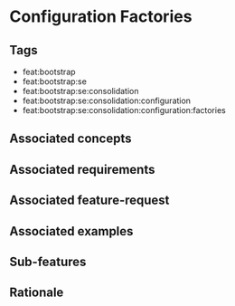 # Configuration Factories



## Tags

- feat:bootstrap
- feat:bootstrap:se
- feat:bootstrap:se:consolidation
- feat:bootstrap:se:consolidation:configuration
- feat:bootstrap:se:consolidation:configuration:factories

## Associated concepts

## Associated requirements

## Associated feature-request

## Associated examples

## Sub-features

## Rationale